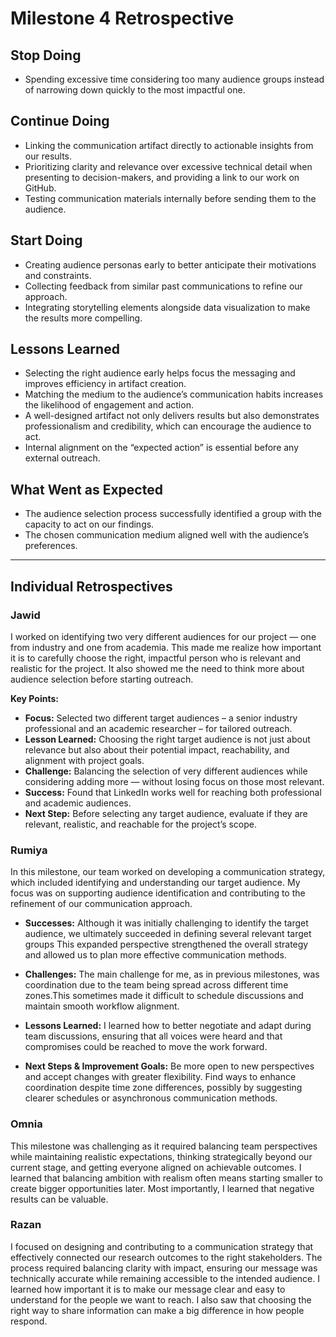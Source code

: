# Milestone 4 Retrospective

## Stop Doing

- Spending excessive time considering too many audience groups instead of
narrowing down quickly to the most impactful one.

## Continue Doing

- Linking the communication artifact directly to actionable insights from our results.
- Prioritizing clarity and relevance over excessive technical detail when
presenting to decision-makers, and providing a link to our work on GitHub.
- Testing communication materials internally before sending them to the audience.

## Start Doing

- Creating audience personas early to better anticipate their motivations and constraints.
- Collecting feedback from similar past communications to refine our approach.
- Integrating storytelling elements alongside data visualization to make the
results more compelling.

## Lessons Learned

- Selecting the right audience early helps focus the messaging and improves
efficiency in artifact creation.
- Matching the medium to the audience’s communication habits increases the
likelihood of engagement and action.
- A well-designed artifact not only delivers results but also demonstrates
professionalism and credibility, which can encourage the audience to act.
- Internal alignment on the “expected action” is essential before any external outreach.

## What Went as Expected

- The audience selection process successfully identified a group with the
capacity to act on our findings.
- The chosen communication medium aligned well with the audience’s preferences.

---

## Individual Retrospectives

### Jawid

I worked on identifying two very different audiences for our project — one from
industry and one from academia. This made me realize how important it is to
carefully choose the right, impactful person who is relevant and realistic for
the project. It also showed me the need to think more about audience selection
before starting outreach.

**Key Points:**

- **Focus:** Selected two different target audiences – a senior industry
professional and an academic researcher – for tailored outreach.
- **Lesson Learned:** Choosing the right target audience is not just about
relevance but also about their potential impact, reachability, and alignment
with project goals.
- **Challenge:** Balancing the selection of very different audiences while
considering adding more — without losing focus on those most relevant.
- **Success:** Found that LinkedIn works well for reaching both professional
and academic audiences.
- **Next Step:** Before selecting any target audience, evaluate if they are
relevant, realistic, and reachable for the project’s scope.

### Rumiya

In this milestone, our team worked on developing a communication strategy,
which included identifying and understanding our target audience. My focus was
on supporting audience identification and contributing to the refinement of our
communication approach.

- **Successes:** Although it was initially challenging to identify the target
audience, we ultimately succeeded in defining several relevant target groups
This expanded perspective strengthened the overall strategy and allowed us to
plan more effective communication methods.

- **Challenges:** The main challenge for me, as in previous milestones, was
coordination due to the team being spread across different time zones.This
sometimes made it difficult to schedule discussions and maintain smooth
workflow alignment.

- **Lessons Learned:** I learned how to better negotiate and adapt during team
discussions, ensuring that all voices were heard and that compromises could be
reached to move the work forward.

- **Next Steps & Improvement Goals:** Be more open to new perspectives and
accept changes with greater flexibility. Find ways to enhance coordination
despite time zone differences, possibly by suggesting clearer schedules or
asynchronous communication methods.

### Omnia

This milestone was challenging as it required balancing team perspectives while
maintaining realistic expectations, thinking strategically beyond our current
stage, and getting everyone aligned on achievable outcomes. I learned that
balancing ambition with realism often means starting smaller to create bigger
opportunities later. Most importantly, I learned that negative results can be valuable.

### Razan

I focused on designing and contributing to a communication strategy that
effectively connected our research outcomes to the right stakeholders. The
process required balancing clarity with impact, ensuring our message was
technically accurate while remaining accessible to the intended audience.
I learned how important it is to make our message clear and easy to understand
for the people we want to reach. I also saw that choosing the right way to
share information can make a big difference in how people respond.
